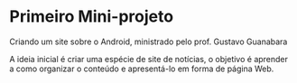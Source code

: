 # Primeiro Mini-projeto
Criando um site sobre o Android, ministrado pelo prof. Gustavo Guanabara

A ideia inicial é criar uma espécie de site de notícias, o objetivo é aprender a como organizar o conteúdo e apresentá-lo em forma de página Web.
